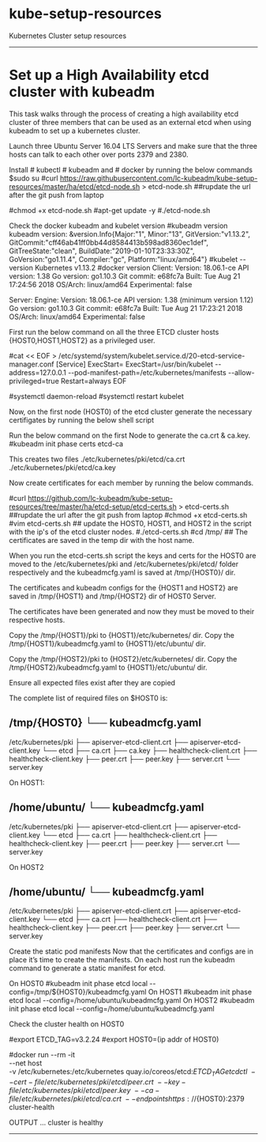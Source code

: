 # kube-setup-resources
Kubernetes Cluster setup resources

---------------------------------------------------------------------------------------------------------------------------------
# Set up a High Availability etcd cluster with kubeadm

This task walks through the process of creating a high availability etcd cluster of three members that can be used as an external etcd when using kubeadm to set up a kubernetes cluster.

Launch three Ubuntu Server 16.04 LTS Servers and make sure that the three hosts can talk to each other over ports 2379 and 2380. 

Install # kubectl # kubeadm and # docker by running the below commands 
$sudo su
#curl https://raw.githubusercontent.com/lc-kubeadm/kube-setup-resources/master/ha/etcd/etcd-node.sh > etcd-node.sh ##rupdate the url after the git push from laptop

#chmod +x etcd-node.sh
#apt-get update -y
#./etcd-node.sh

Check the docker kubeadm and kubelet version
#kubeadm version
kubeadm version: &version.Info{Major:"1", Minor:"13", GitVersion:"v1.13.2", GitCommit:"cff46ab41ff0bb44d8584413b598ad8360ec1def", GitTreeState:"clean", BuildDate:"2019-01-10T23:33:30Z", GoVersion:"go1.11.4", Compiler:"gc", Platform:"linux/amd64"}
#kubelet --version
Kubernetes v1.13.2
#docker version
Client:
 Version:           18.06.1-ce
 API version:       1.38
 Go version:        go1.10.3
 Git commit:        e68fc7a
 Built:             Tue Aug 21 17:24:56 2018
 OS/Arch:           linux/amd64
 Experimental:      false

Server:
 Engine:
  Version:          18.06.1-ce
  API version:      1.38 (minimum version 1.12)
  Go version:       go1.10.3
  Git commit:       e68fc7a
  Built:            Tue Aug 21 17:23:21 2018
  OS/Arch:          linux/amd64
  Experimental:     false

First run the below command on all the three ETCD cluster hosts {HOST0,HOST1,HOST2} as a privileged user. 

#cat << EOF > /etc/systemd/system/kubelet.service.d/20-etcd-service-manager.conf
[Service]
ExecStart=
ExecStart=/usr/bin/kubelet --address=127.0.0.1 --pod-manifest-path=/etc/kubernetes/manifests --allow-privileged=true
Restart=always
EOF

#systemctl daemon-reload
#systemctl restart kubelet

Now, on the first node (HOST0) of the etcd cluster generate the necessary certifigates by running the below shell script

Run the below command on the first Node to generate the ca.crt & ca.key.
#kubeadm init phase certs etcd-ca

This creates two files
 ./etc/kubernetes/pki/etcd/ca.crt
 ./etc/kubernetes/pki/etcd/ca.key
 
Now create certificates for each member by running the below commands. 

#curl https://github.com/lc-kubeadm/kube-setup-resources/tree/master/ha/etcd-setup/etcd-certs.sh > etcd-certs.sh ##rupdate the url after the git push from laptop
#chmod +x etcd-certs.sh 
#vim etcd-certs.sh ## update the HOST0, HOST1, and HOST2 in the script with the ip's of the etcd cluster nodes. 
#./etcd-certs.sh
#cd /tmp/   ## The certificates are saved in the temp dir with the host name.

When you run the etcd-certs.sh script the keys and certs for the HOST0 are moved to the /etc/kubernetes/pki and /etc/kubernetes/pki/etcd/ folder respectively and the kubeadmcfg.yaml is saved at /tmp/{HOST0}/ dir.

The certificates and kubeadm configs for the {HOST1 and HOST2} are saved in /tmp/{HOST1} and /tmp/{HOST2} dir of HOST0 Server. 

The certificates have been generated and now they must be moved to their respective hosts.

Copy the /tmp/{HOST1}/pki to {HOST1}/etc/kubernetes/ dir.
Copy the /tmp/{HOST1}/kubeadmcfg.yaml to {HOST1}/etc/ubuntu/ dir.

Copy the /tmp/{HOST2}/pki to {HOST2}/etc/kubernetes/ dir.
Copy the /tmp/{HOST2}/kubeadmcfg.yaml to {HOST1}/etc/ubuntu/ dir.

Ensure all expected files exist after they are copied 

The complete list of required files on $HOST0 is:

/tmp/{HOST0}
└── kubeadmcfg.yaml
---
/etc/kubernetes/pki
├── apiserver-etcd-client.crt
├── apiserver-etcd-client.key
└── etcd
    ├── ca.crt
    ├── ca.key
    ├── healthcheck-client.crt
    ├── healthcheck-client.key
    ├── peer.crt
    ├── peer.key
    ├── server.crt
    └── server.key
    
On HOST1:

/home/ubuntu/
└── kubeadmcfg.yaml
---
/etc/kubernetes/pki
├── apiserver-etcd-client.crt
├── apiserver-etcd-client.key
└── etcd
    ├── ca.crt
    ├── healthcheck-client.crt
    ├── healthcheck-client.key
    ├── peer.crt
    ├── peer.key
    ├── server.crt
    └── server.key

On HOST2

/home/ubuntu/
└── kubeadmcfg.yaml
---
/etc/kubernetes/pki
├── apiserver-etcd-client.crt
├── apiserver-etcd-client.key
└── etcd
    ├── ca.crt
    ├── healthcheck-client.crt
    ├── healthcheck-client.key
    ├── peer.crt
    ├── peer.key
    ├── server.crt
    └── server.key


Create the static pod manifests
Now that the certificates and configs are in place it’s time to create the manifests. On each host run the kubeadm command to generate a static manifest for etcd.

On HOST0 #kubeadm init phase etcd local --config=/tmp/${HOST0}/kubeadmcfg.yaml
On HOST1 #kubeadm init phase etcd local --config=/home/ubuntu/kubeadmcfg.yaml
On HOST2 #kubeadm init phase etcd local --config=/home/ubuntu/kubeadmcfg.yaml

Check the cluster health on HOST0

#export ETCD_TAG=v3.2.24
#export HOST0=(ip addr of HOST0)

#docker run --rm -it \
--net host \
-v /etc/kubernetes:/etc/kubernetes quay.io/coreos/etcd:${ETCD_TAG} etcdctl \
--cert-file /etc/kubernetes/pki/etcd/peer.crt \
--key-file /etc/kubernetes/pki/etcd/peer.key \
--ca-file /etc/kubernetes/pki/etcd/ca.crt \
--endpoints https://${HOST0}:2379 cluster-health

OUTPUT
...
cluster is healthy


---------------------------------------------------------------------------------------------------------------------------
